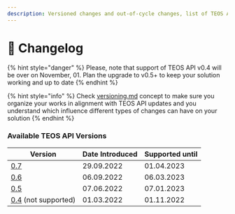 ```yaml
---
description: Versioned changes and out-of-cycle changes, list of TEOS API versions
---
```


# 📒 Changelog

{% hint style="danger" %}
Please, note that support of TEOS API v0.4 will be over on November, 01. Plan the upgrade to v0.5+ to keep your solution working and up to date
{% endhint %}

{% hint style="info" %}
Check [versioning.md](../using-the-teos-api/versioning.md "mention") concept to make sure you organize your works in alignment with TEOS API updates and you understand which influence different types of changes can have on your solution
{% endhint %}

### Available TEOS API Versions <a href="#available-graph-api-versions" id="available-graph-api-versions"></a>

| Version                        | Date Introduced | Supported until |
| ------------------------------ | --------------- | --------------- |
| [0.7](v0.7.md)                 | 29.09.2022      | 01.04.2023      |
| [0.6](v0.6.md)                 | 06.09.2022      | 06.03.2023      |
| [0.5](v0.5.md)                 | 07.06.2022      | 07.01.2023      |
| [0.4](v0.3.md) (not supported) | 01.03.2022      | 01.11.2022      |
